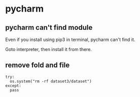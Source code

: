 # pycharm

## pycharm can't find module

Even if you install using pip3 in terminal, pycharm can't find it.

Goto interpreter, then install it from there.

## remove fold and file



```text
try:
  os.system("rm -rf dataset3/dataset")
except:
  pass
```



